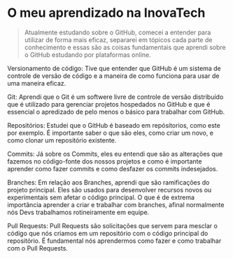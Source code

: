 <h1>O meu aprendizado na InovaTech</h1>

>Atualmente estudando sobre o GitHub, comecei a entender para utilizar de forma mais eficaz, separarei em tópicos cada parte de conhecimento e essas são as coisas fundamentais que aprendi sobre o GitHub estudando por plataformas online.

Versionamento de código: Tive que entender que GitHub é um sistema de controle de versão de código e a maneira de como funciona para usar de uma maneira eficaz.

Git: Aprendi que o Git é um softwere livre de controle de versão distribuído que é utilizado para gerenciar projetos hospedados no GitHub e que é essencial o apredizado de pelo menos o básico para trabalhar com GitHub.

Repositórios: Estudei que o GitHub é baseado em repósitorios, como este por exemplo. É importante saber o que são eles, como criar um novo, e como clonar um repositório existente.

Commits: Já sobre os Commits, eles eu entendi que são as alterações que fazemos no código-fonte dos nossos projetos e como é importante aprender como fazer commits e como desfazer os commits indesejados.

Branches: Em relação aos Branches, aprendi que são ramificações do projeto principal. Eles são usados para desenvolver recursos novos ou experimentais sem afetar o código principal. O que é de extrema importância aprender a criar e trabalhar com branches, afinal normalmente nós Devs trabalhamos rotineiramente em equipe.

Pull Requests: Pull Requests são solicitações que servem para mesclar o código que nós criamos em um repositório com o código principal do repositório. É fundamental nós aprendermos como fazer e como trabalhar com o Pull Requests.
